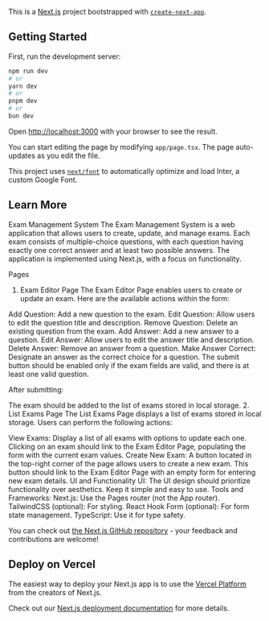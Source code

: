 This is a [Next.js](https://nextjs.org/) project bootstrapped with [`create-next-app`](https://github.com/vercel/next.js/tree/canary/packages/create-next-app).

## Getting Started

First, run the development server:

```bash
npm run dev
# or
yarn dev
# or
pnpm dev
# or
bun dev
```

Open [http://localhost:3000](http://localhost:3000) with your browser to see the result.

You can start editing the page by modifying `app/page.tsx`. The page auto-updates as you edit the file.

This project uses [`next/font`](https://nextjs.org/docs/basic-features/font-optimization) to automatically optimize and load Inter, a custom Google Font.

## Learn More

Exam Management System
The Exam Management System is a web application that allows users to create, update, and manage exams. Each exam consists of multiple-choice questions, with each question having exactly one correct answer and at least two possible answers. The application is implemented using Next.js, with a focus on functionality.

Pages
1. Exam Editor Page
The Exam Editor Page enables users to create or update an exam. Here are the available actions within the form:

Add Question: Add a new question to the exam.
Edit Question: Allow users to edit the question title and description.
Remove Question: Delete an existing question from the exam.
Add Answer: Add a new answer to a question.
Edit Answer: Allow users to edit the answer title and description.
Delete Answer: Remove an answer from a question.
Make Answer Correct: Designate an answer as the correct choice for a question.
The submit button should be enabled only if the exam fields are valid, and there is at least one valid question.

After submitting:

The exam should be added to the list of exams stored in local storage.
2. List Exams Page
The List Exams Page displays a list of exams stored in local storage. Users can perform the following actions:

View Exams: Display a list of all exams with options to update each one. Clicking on an exam should link to the Exam Editor Page, populating the form with the current exam values.
Create New Exam: A button located in the top-right corner of the page allows users to create a new exam. This button should link to the Exam Editor Page with an empty form for entering new exam details.
UI and Functionality
UI: The UI design should prioritize functionality over aesthetics. Keep it simple and easy to use.
Tools and Frameworks:
Next.js: Use the Pages router (not the App router).
TailwindCSS (optional): For styling.
React Hook Form (optional): For form state management.
TypeScript: Use it for type safety.


You can check out [the Next.js GitHub repository](https://github.com/vercel/next.js/) - your feedback and contributions are welcome!

## Deploy on Vercel

The easiest way to deploy your Next.js app is to use the [Vercel Platform](https://vercel.com/new?utm_medium=default-template&filter=next.js&utm_source=create-next-app&utm_campaign=create-next-app-readme) from the creators of Next.js.

Check out our [Next.js deployment documentation](https://nextjs.org/docs/deployment) for more details.
